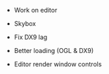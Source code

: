 - Work on editor

- Skybox

- Fix DX9 lag

- Better loading (OGL & DX9)

- Editor render window controls
